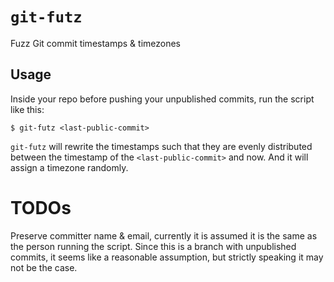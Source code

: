 # `git-futz`

Fuzz Git commit timestamps & timezones

## Usage

Inside your repo before pushing your unpublished commits, run the
script like this:

```shell
$ git-futz <last-public-commit>
```

`git-futz` will rewrite the timestamps such that they are evenly
distributed between the timestamp of the `<last-public-commit>` and
now.  And it will assign a timezone randomly.

# TODOs

Preserve committer name & email, currently it is assumed it is the
same as the person running the script.  Since this is a branch with
unpublished commits, it seems like a reasonable assumption, but
strictly speaking it may not be the case.
